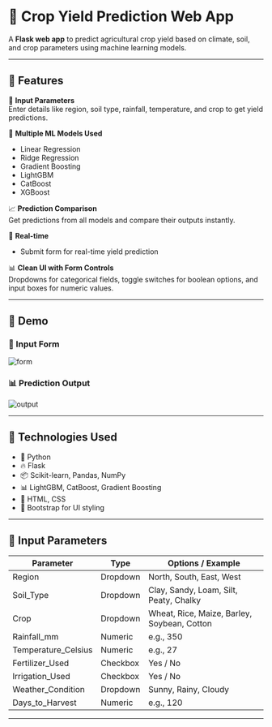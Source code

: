 # 🌾 Crop Yield Prediction Web App

A **Flask web app** to predict agricultural crop yield based on climate, soil, and crop parameters using machine learning models.

---

## 🚀 Features

🔢 **Input Parameters**  
Enter details like region, soil type, rainfall, temperature, and crop to get yield predictions.

🤖 **Multiple ML Models Used**  
- Linear Regression  
- Ridge Regression  
- Gradient Boosting  
- LightGBM  
- CatBoost
- XGBoost

📈 **Prediction Comparison**  
Get predictions from all models and compare their outputs instantly.

🧪 **Real-time**  
- Submit form for real-time yield prediction  

📊 **Clean UI with Form Controls**  
Dropdowns for categorical fields, toggle switches for boolean options, and input boxes for numeric values.

---

## 📸 Demo

### 📝 Input Form
![form](https://github.com/user-attachments/assets/2cee6df5-24c3-4833-be89-e59a77a5ae0c)

### 📊 Prediction Output
![output](https://github.com/user-attachments/assets/a2888759-8001-4541-998d-43cb0b03f97d)


---

## 🧰 Technologies Used

- 🐍 Python  
- 🔥 Flask  
- 📦 Scikit-learn, Pandas, NumPy  
- 📊 LightGBM, CatBoost, Gradient Boosting  
- 🎨 HTML, CSS  
- 🎯 Bootstrap for UI styling

---

## 📁 Input Parameters

| Parameter | Type | Options / Example |
|----------|------|-------------------|
| Region | Dropdown | North, South, East, West |
| Soil_Type | Dropdown | Clay, Sandy, Loam, Silt, Peaty, Chalky |
| Crop | Dropdown | Wheat, Rice, Maize, Barley, Soybean, Cotton |
| Rainfall_mm | Numeric | e.g., 350 |
| Temperature_Celsius | Numeric | e.g., 27 |
| Fertilizer_Used | Checkbox | Yes / No |
| Irrigation_Used | Checkbox | Yes / No |
| Weather_Condition | Dropdown | Sunny, Rainy, Cloudy |
| Days_to_Harvest | Numeric | e.g., 120 |

---
